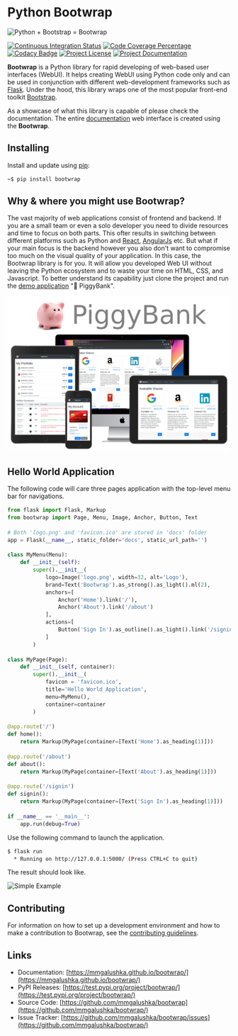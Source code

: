 # Python Bootwrap

![Python + Bootstrap = Bootwrap](https://github.com/mmgalushka/bootwrap/raw/main/docs/bootwrap-equation.png)

[![Continuous Integration Status](https://github.com/mmgalushka/bootwrap/workflows/CI/badge.svg)](https://github.com/mmgalushka/bootwrap/actions)
[![Code Coverage Percentage](https://codecov.io/gh/mmgalushka/bootwrap/branch/main/graphs/badge.svg)](https://codecov.io/gh/mmgalushka/bootwrap)
[![Codacy Badge](https://app.codacy.com/project/badge/Grade/763657a471ff424c85a5b894ddb750d0)](https://www.codacy.com/gh/mmgalushka/bootwrap/dashboard?utm_source=github.com&amp;utm_medium=referral&amp;utm_content=mmgalushka/bootwrap&amp;utm_campaign=Badge_Grade)
[![Project License](https://img.shields.io/badge/License-MIT-blue.svg)](https://github.com/mmgalushka/bootwrap/blob/main/LICENSE)
[![Project Documentation](https://img.shields.io/badge/docs-up--to--date-success)](https://mmgalushka.github.io/bootwrap/)

**Bootwrap** is a Python library for rapid developing of web-based user interfaces (WebUI). It helps creating WebUI using Python code only and can be used in conjunction with different web-development frameworks such as [Flask](https://palletsprojects.com/p/flask/). Under the hood, this library wraps one of the most popular front-end toolkit [Bootstrap](https://getbootstrap.com/).

As a showcase of what this library is capable of please check the documentation. The entire [documentation](https://mmgalushka.github.io/bootwrap/) web interface is created using the **Bootwrap**.


## Installing

Install and update using [pip](https://pip.pypa.io/en/stable/quickstart/):

```bash
~$ pip install bootwrap
```

## Why & where you might use Bootwrap?

The vast majority of web applications consist of frontend and backend. If you are a small team or even a solo developer you need to divide resources and time to focus on both parts. This ofter results in switching between different platforms such as Python and [React](https://reactjs.org/), [AngularJs](https://angular.io/) etc.  But what if your main focus is the backend however you also don't want to compromise too much on the visual quality of your application. In this case, the Bootwrap library is for you. It will allow you developed Web UI without leaving the Python ecosystem and to waste your time on HTML, CSS, and Javascript. To better understand its capability just clone the project and run the [demo application](demo/demo.md) ":pig: PiggyBank".

![Screenshots Collage](demo/collage.png)

## Hello World Application

The following code will care three pages application with the top-level menu bar for navigations.  

```Python
from flask import Flask, Markup
from bootwrap import Page, Menu, Image, Anchor, Button, Text

# Both 'logo.png' and 'favicon.ico' are stored in 'docs' folder
app = Flask(__name__, static_folder='docs', static_url_path='')

class MyMenu(Menu):
    def __init__(self):
        super().__init__(
            logo=Image('logo.png', width=32, alt='Logo'),
            brand=Text('Bootwrap').as_strong().as_light().ml(2),
            anchors=[
                Anchor('Home').link('/'),
                Anchor('About').link('/about')
            ], 
            actions=[
                Button('Sign In').as_outline().as_light().link('/signin')
            ]
        )

class MyPage(Page):
    def __init__(self, container):
        super().__init__(
            favicon = 'favicon.ico',
            title='Hello World Application',
            menu=MyMenu(),
            container=container
        )

@app.route('/')
def home():
    return Markup(MyPage(container=[Text('Home').as_heading(1)]))

@app.route('/about')
def about():
    return Markup(MyPage(container=[Text('About').as_heading(1)]))

@app.route('/signin')
def signin():
    return Markup(MyPage(container=[Text('Sign In').as_heading(1)]))

if __name__ == '__main__':
    app.run(debug=True)
```

Use the following command to launch the application.

```bash
$ flask run
  * Running on http://127.0.0.1:5000/ (Press CTRL+C to quit)
```

The result should look like.

![Simple Example](https://github.com/mmgalushka/bootwrap/raw/main/docs/multi-pages-app.png)

## Contributing

For information on how to set up a development environment and how to make a contribution to Bootwrap, see the [contributing guidelines](CONTRIBUTING.md).

## Links

- Documentation: [https://mmgalushka.github.io/bootwrap/](https://mmgalushka.github.io/bootwrap/)
- PyPI Releases: [https://test.pypi.org/project/bootwrap/](https://test.pypi.org/project/bootwrap/)
- Source Code: [https://github.com/mmgalushka/bootwrap](https://github.com/mmgalushka/bootwrap/)
- Issue Tracker: [https://github.com/mmgalushka/bootwrap/issues](https://github.com/mmgalushka/bootwrap/)
